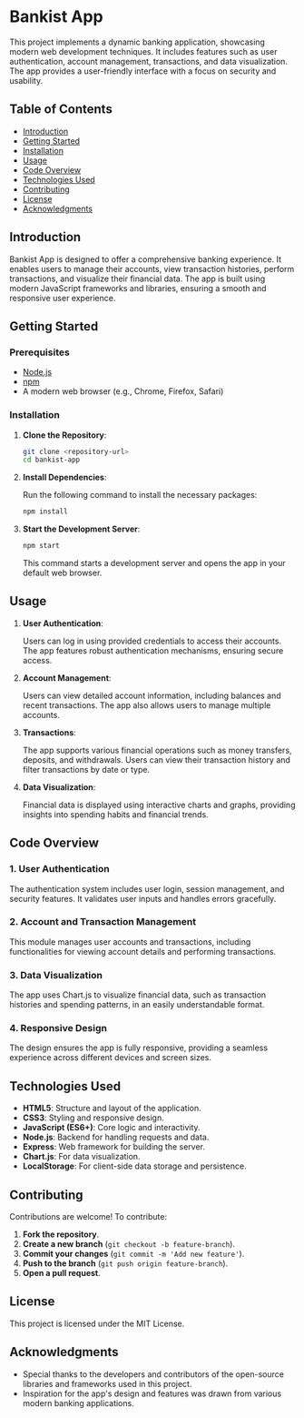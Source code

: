 # Bankist App

This project implements a dynamic banking application, showcasing modern web development techniques. It includes features such as user authentication, account management, transactions, and data visualization. The app provides a user-friendly interface with a focus on security and usability.

## Table of Contents

- [Introduction](#introduction)
- [Getting Started](#getting-started)
- [Installation](#installation)
- [Usage](#usage)
- [Code Overview](#code-overview)
- [Technologies Used](#technologies-used)
- [Contributing](#contributing)
- [License](#license)
- [Acknowledgments](#acknowledgments)

## Introduction

Bankist App is designed to offer a comprehensive banking experience. It enables users to manage their accounts, view transaction histories, perform transactions, and visualize their financial data. The app is built using modern JavaScript frameworks and libraries, ensuring a smooth and responsive user experience.

## Getting Started

### Prerequisites

- [Node.js](https://nodejs.org/)
- [npm](https://www.npmjs.com/)
- A modern web browser (e.g., Chrome, Firefox, Safari)

### Installation

1. **Clone the Repository**:

   ```bash
   git clone <repository-url>
   cd bankist-app
   ```

2. **Install Dependencies**:

   Run the following command to install the necessary packages:

   ```bash
   npm install
   ```

3. **Start the Development Server**:

   ```bash
   npm start
   ```

   This command starts a development server and opens the app in your default web browser.

## Usage

1. **User Authentication**:

   Users can log in using provided credentials to access their accounts. The app features robust authentication mechanisms, ensuring secure access.

2. **Account Management**:

   Users can view detailed account information, including balances and recent transactions. The app also allows users to manage multiple accounts.

3. **Transactions**:

   The app supports various financial operations such as money transfers, deposits, and withdrawals. Users can view their transaction history and filter transactions by date or type.

4. **Data Visualization**:

   Financial data is displayed using interactive charts and graphs, providing insights into spending habits and financial trends.

## Code Overview

### 1. User Authentication

The authentication system includes user login, session management, and security features. It validates user inputs and handles errors gracefully.

### 2. Account and Transaction Management

This module manages user accounts and transactions, including functionalities for viewing account details and performing transactions.

### 3. Data Visualization

The app uses Chart.js to visualize financial data, such as transaction histories and spending patterns, in an easily understandable format.

### 4. Responsive Design

The design ensures the app is fully responsive, providing a seamless experience across different devices and screen sizes.

## Technologies Used

- **HTML5**: Structure and layout of the application.
- **CSS3**: Styling and responsive design.
- **JavaScript (ES6+)**: Core logic and interactivity.
- **Node.js**: Backend for handling requests and data.
- **Express**: Web framework for building the server.
- **Chart.js**: For data visualization.
- **LocalStorage**: For client-side data storage and persistence.

## Contributing

Contributions are welcome! To contribute:

1. **Fork the repository**.
2. **Create a new branch** (`git checkout -b feature-branch`).
3. **Commit your changes** (`git commit -m 'Add new feature'`).
4. **Push to the branch** (`git push origin feature-branch`).
5. **Open a pull request**.

## License

This project is licensed under the MIT License.

## Acknowledgments

- Special thanks to the developers and contributors of the open-source libraries and frameworks used in this project.
- Inspiration for the app's design and features was drawn from various modern banking applications.
